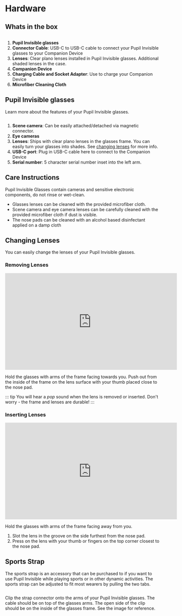 # Hardware

## Whats in the box

<div style="display:flex;justify-content:center;">
  <v-img
    :src="require('../../media/invisible/pi-components.jpg')"
    max-width=80%
  >
  </v-img>
</div>


1. **Pupil Invisible glasses**
2. **Connector Cable**: USB-C to USB-C cable to connect your Pupil Invisible glasses to your Companion Device
3. **Lenses**: Clear plano lenses installed in Pupil Invisible glasses. Additional shaded lenses in the case. 
4. **Companion Device**
5. **Charging Cable and Socket Adapter**: Use to charge your Companion Device
6. **Microfiber Cleaning Cloth**


## Pupil Invisible glasses

Learn more about the features of your Pupil Invisible glasses.

<div style="display:flex;justify-content:center;">
  <v-img
    :src="require('../../media/invisible/pi-callout.jpg')"
    max-width=80%
  >
  </v-img>
</div>


1. **Scene camera**: Can be easily attached/detached via magnetic connector.
2. **Eye cameras**
3. **Lenses**: Ships with clear plano lenses in the glasses frame. You can easily turn your glasses into shades. See [changing lenses](#changing-lenses) for more info.
4. **USB-C port**: Plug in USB-C cable here to connect to the Companion Device
5. **Serial number**: 5 character serial number inset into the left arm. 

## Care Instructions
Pupil Invisible Glasses contain cameras and sensitive electronic components, do not rinse or wet-clean.

- Glasses lenses can be cleaned with the provided microfiber cloth.
- Scene camera and eye camera lenses can be carefully cleaned with the provided microfiber cloth if dust is visible.
- The nose pads can be cleaned with an alcohol based disinfectant applied on a damp cloth

## Changing Lenses
You can easily change the lenses of your Pupil Invisible glasses.

<!-- todo insert video -->

### Removing Lenses

<iframe width="560" height="315" src="https://www.youtube-nocookie.com/embed/ZaUoyuBEOJo" frameborder="0" allow="accelerometer; autoplay; encrypted-media; gyroscope; picture-in-picture" allowfullscreen></iframe>
<!-- <div style="display:flex;justify-content:center;">
  <v-img
    :src="require('../../media/invisible/remove-lenses.jpg')"
    max-width=50%
  >
  </v-img>
</div> -->

Hold the glasses with arms of the frame facing towards you. Push out from the inside of the frame on the lens surface with your thumb placed close to the nose pad.

::: tip
You will hear a _pop_ sound when the lens is removed or inserted. Don't worry - the frame and lenses are durable!
:::


### Inserting Lenses

<iframe width="560" height="315" src="https://www.youtube-nocookie.com/embed/Y8hG8t5xiPM" frameborder="0" allow="accelerometer; autoplay; encrypted-media; gyroscope; picture-in-picture" allowfullscreen></iframe>

<!-- <div style="display:flex;justify-content:center;">
  <v-img
    :src="require('../../media/invisible/insert-lenses.jpg')"
    max-width=50%
  >
  </v-img>
</div>
 -->
Hold the glasses with arms of the frame facing away from you.
1. Slot the lens in the groove on the side furthest from the nose pad.
2. Press on the lens with your thumb or fingers on the top corner
   closest to the nose pad.

## Sports Strap

The sports strap is an accessory that can be purchased to if you want to use Pupil Invisible while playing sports or in other dynamic activities. The sports strap can be adjusted to fit most wearers by pulling the two tabs. 

<div style="display:flex;justify-content:center;">
  <v-img
    :src="require('../../media/invisible/pi-strap.jpg')"
    max-width=80%
  >
  </v-img>
</div>

Clip the strap connector onto the arms of your Pupil Invisible glasses. The cable should be on top of the glasses arms. The open side of the clip should be on the inside of the glasses frame. See the image for reference. 
